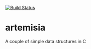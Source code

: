 [![Build Status](https://travis-ci.org/trycatchhorn/artemisia.svg?branch=master)](https://travis-ci.org/trycatchhorn/artemisia)
# artemisia
A couple of simple data structures in C
